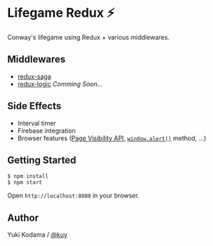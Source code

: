 # Lifegame Redux ⚡

Conway's lifegame using Redux + various middlewares.

## Middlewares

+ [redux-saga](https://github.com/yelouafi/redux-saga)
+ [redux-logic](https://github.com/jeffbski/redux-logic) *Comming Soon...*

## Side Effects

+ Interval timer
+ Firebase integration
+ Browser features ([Page Visibility API](https://developer.mozilla.org/en-US/docs/Web/API/Page_Visibility_API), [`window.alert()`](https://developer.mozilla.org/en-US/docs/Web/API/Window/alert) method, ...)

## Getting Started

```
$ npm install
$ npm start
```

Open `http://localhost:8080` in your browser.

## Author

Yuki Kodama / [@kuy](https://twitter.com/kuy)
